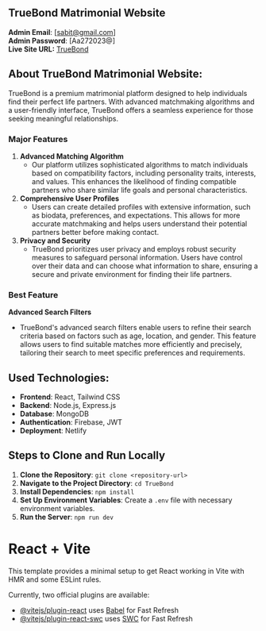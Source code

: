 ## TrueBond Matrimonial Website
**Admin Email**: [sabit@gmail.com]  
**Admin Password**: [Aa272023@]  
**Live Site URL:** [TrueBond](https://true-bond.netlify.app)

## About TrueBond Matrimonial Website:
TrueBond is a premium matrimonial platform designed to help individuals find their perfect life partners. With advanced matchmaking algorithms and a user-friendly interface, TrueBond offers a seamless experience for those seeking meaningful relationships. 

### Major Features
1. **Advanced Matching Algorithm**
   - Our platform utilizes sophisticated algorithms to match individuals based on compatibility factors, including personality traits, interests, and values. This enhances the likelihood of finding compatible partners who share similar life goals and personal characteristics.
2. **Comprehensive User Profiles**
   - Users can create detailed profiles with extensive information, such as biodata, preferences, and expectations. This allows for more accurate matchmaking and helps users understand their potential partners better before making contact.
3. **Privacy and Security**
   - TrueBond prioritizes user privacy and employs robust security measures to safeguard personal information. Users have control over their data and can choose what information to share, ensuring a secure and private environment for finding their life partners.

### Best Feature
**Advanced Search Filters**
- TrueBond's advanced search filters enable users to refine their search criteria based on factors such as age, location, and gender. This feature allows users to find suitable matches more efficiently and precisely, tailoring their search to meet specific preferences and requirements.

## Used Technologies:
- **Frontend**: React, Tailwind CSS
- **Backend**: Node.js, Express.js
- **Database**: MongoDB
- **Authentication**: Firebase, JWT
- **Deployment**: Netlify

## Steps to Clone and Run Locally
1. **Clone the Repository**: `git clone <repository-url>`
2. **Navigate to the Project Directory**: `cd TrueBond`
3. **Install Dependencies**: `npm install`
4. **Set Up Environment Variables**: Create a `.env` file with necessary environment variables.
5. **Run the Server**: `npm run dev`

# React + Vite

This template provides a minimal setup to get React working in Vite with HMR and some ESLint rules.

Currently, two official plugins are available:

- [@vitejs/plugin-react](https://github.com/vitejs/vite-plugin-react/blob/main/packages/plugin-react/README.md) uses [Babel](https://babeljs.io/) for Fast Refresh
- [@vitejs/plugin-react-swc](https://github.com/vitejs/vite-plugin-react-swc) uses [SWC](https://swc.rs/) for Fast Refresh
